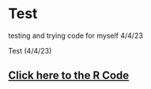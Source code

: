 # Test
testing and trying code for myself 4/4/23

<!DOCTYPE html>
<html lang = “en”>
<head>
Test (4/4/23)
</head>
<body>
	<a href=“Trial-1”><h2>Click here to the R Code<h2>
</body>
</html>
